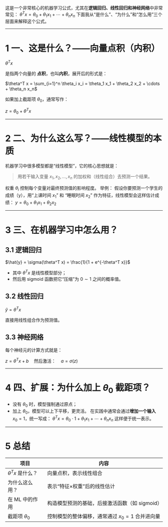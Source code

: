 这是一个非常核心的机器学习公式，尤其在**逻辑回归、线性回归和神经网络**中非常常见：
$\theta^T x = \theta_0 + \theta_1 x_1 + \cdots + \theta_n x_n$
下面我从“是什么”、“为什么”和“怎么用”三个层面来解释这个公式。

---

# 1 **一、这是什么？——向量点积（内积）**
$\theta^T x$

是指两个向量的 **点积**，也叫**内积**，展开后的形式是：

$\theta^T x = \sum_{i=1}^n \theta_i x_i = \theta_1 x_1 + \theta_2 x_2 + \cdots + \theta_n x_n$

如果加上截距项 $\theta_0$，通常写作：

$z = \theta_0 + \theta^T x$

---

# 2 **二、为什么这么写？——线性模型的本质**

机器学习中很多模型都是“线性模型”，它的核心思想就是：

> 用若干输入变量 $x_1, x_2, …, x_n$ 的加权和（线性组合）去预测一个结果。

权重 $\theta_i$ 控制每个变量对最终预测值的影响程度。
举例：
假设你要预测一个学生的成绩（y），用“上课时间 $x_1$” 和 “睡眠时间 $x_2$” 作为特征，线性模型会这样估计成绩：
$y = \theta_0 + \theta_1 x_1 + \theta_2 x_2$

---

# 3 **三、在机器学习中怎么用？**

## 3.1 逻辑回归

$\hat{y} = \sigma(\theta^T x) = \frac{1}{1 + e^{-\theta^T x}}$
- 其中 $\theta^T x$ 是线性模型部分；
- 然后用 sigmoid 函数把它“压缩”为 $0\sim1$ 之间的概率值。

## 3.2 线性回归

$\hat{y} = \theta^T x$

直接用线性组合作为预测值。

## 3.3 神经网络

每个神经元的计算方式就是：

$z = \theta^T x + b \quad \text{然后激活：} \quad a = \sigma(z)$

---

# 4 **四、扩展：为什么加上** $\theta_0$ **截距项？**

- 没有 $\theta_0$ 时，模型强制通过原点；
- 加上 $\theta_0$，模型可以上下平移，更灵活。
在实践中通常会通过**增加一个输入** $x_0 = 1$，统一写成：
$\theta^T x = \theta_0 \cdot 1 + \theta_1 x_1 + \cdots + \theta_n x_n$
这样便于统一表示。

---

# 5 **总结**

| **项目**            | **内容**                         |
| ----------------- | ------------------------------ |
| $\theta^T x$ 是什么？ | 向量点积，表示线性组合                    |
| 为什么这么用？           | 表示“特征×权重”后的线性估计                |
| 在 ML 中的作用         | 构造模型预测的基础，后接激活函数（如 sigmoid）    |
| 截距项 $\theta_0$    | 控制模型的整体偏移，通常通过 $x_0 = 1$ 合并进向量 |
